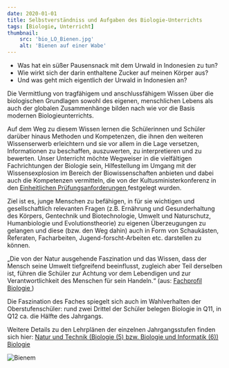 ```yaml
---
date: 2020-01-01
title: Selbstverständniss und Aufgaben des Biologie-Unterrichts
tags: [Biologie, Unterricht]
thumbnail: 
    src: 'bio_LO_Bienen.jpg'
    alt: 'Bienen auf einer Wabe'
---
```



<ul>
<li>Was hat ein süßer Pausensnack mit dem Urwald in Indonesien zu tun?</li> 
<li>Wie wirkt sich der darin enthaltene Zucker auf meinen Körper aus?</li>
<li>Und was geht mich eigentlich der Urwald in Indonesien an?</li>
</ul>

<p>
Die Vermittlung von tragfähigem und anschlussfähigem Wissen über die
biologischen Grundlagen sowohl des eigenen, menschlichen Lebens als
auch der globalen Zusammenhänge bilden nach wie vor die Basis modernen
Biologieunterrichts.
</p>

<p>
Auf dem Weg zu diesem Wissen lernen die Schülerinnen und Schüler
darüber hinaus Methoden und Kompetenzen, die ihnen den weiteren
Wissenserwerb erleichtern und sie vor allem in die Lage versetzen,
Informationen zu beschaffen, auszuwerten, zu interpretieren und zu
bewerten. Unser Unterricht möchte Wegweiser in die vielfältigen
Fachrichtungen der Biologie sein, Hilfestellung im Umgang mit der
Wissensexplosion im Bereich der Biowissenschaften anbieten und dabei
auch die Kompetenzen vermitteln, die von der Kultusministerkonferenz
in
den <a href="http://www.kmk.org/fileadmin/veroeffentlichungen_beschluesse/2008/2008_10_24-VB-EPA.pdf"
title="Externer Link">Einheitlichen Prüfungsanforderungen <?= $pfeil ?></a>
festgelegt wurden.
</p>

<p>
Ziel ist es, junge Menschen zu befähigen, in für sie wichtigen und
gesellschaftlich relevanten Fragen (z.B. Ernährung und Gesunderhaltung
des Körpers, Gentechnik und Biotechnologie, Umwelt und Naturschutz,
Humanbiologie und Evolutionstheorie) zu eigenen Überzeugungen zu
gelangen und diese (bzw. den Weg dahin) auch in Form von Schaukästen,
Referaten, Facharbeiten, Jugend-forscht-Arbeiten etc. darstellen zu
können.
</p>

<p>
„Die von der Natur ausgehende Faszination und das Wissen, dass der
Mensch seine Umwelt tiefgreifend beeinflusst, zugleich aber Teil
derselben ist, führen die Schüler zur Achtung vor dem Lebendigen und
zur Verantwortlichkeit des Menschen für sein Handeln.“
(aus: <a href="http://www.isb-gym8-lehrplan.de/contentserv/3.1.neu/g8.de/index.php?StoryID=26386"
title="Externer Link">Fachprofil Biologie <?= $pfeil ?></a>)
</p>

<p>
Die Faszination des Faches spiegelt sich auch im Wahlverhalten der
Oberstufenschüler: rund zwei Drittel der Schüler belegen Biologie in
Q11, in Q12 ca. die Hälfte des Jahrgangs.
</p>

<p>
Weitere Details zu den Lehrplänen der einzelnen Jahrgangsstufen finden
sich hier:
<a href="https://www.lehrplanplus.bayern.de/" 
title="Externer Link">Natur und Technik (Biologie (5) bzw. Biologie und Informatik (6)) <?= $pfeil ?></a>
<a href="http://www.isb.bayern.de/isb/index.asp?MNav=6&amp;QNav=4&amp;TNav=0&amp;INav=0&amp;LpSta=6&amp;STyp=14&amp;Fach=42" 
title="Externer Link">Biologie <?= $pfeil ?></a>
</p>

<img src="/images/bio_LO_Bienen.jpg" alt="Bienem">
